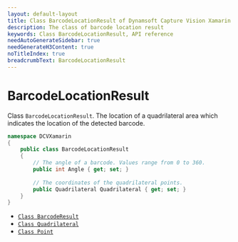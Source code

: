 ```yaml
---
layout: default-layout
title: Class BarcodeLocationResult of Dynamsoft Capture Vision Xamarin Edition
description: The class of barcode location result
keywords: Class BarcodeLocationResult, API reference
needAutoGenerateSidebar: true
needGenerateH3Content: true
noTitleIndex: true
breadcrumbText: BarcodeLocationResult
---
```


# BarcodeLocationResult

Class `BarcodeLocationResult`. The location of a quadrilateral area which indicates the location of the detected barcode.

```c#
namespace DCVXamarin
{
    public class BarcodeLocationResult
    {
        // The angle of a barcode. Values range from 0 to 360.
        public int Angle { get; set; }
        
        // The coordinates of the quadrilateral points.
        public Quadrilateral Quadrilateral { get; set; }
    }
}
```

- [`Class BarcodeResult`](class-barcode-result.md)
- [`Class Quadrilateral`](class-quadrilateral.md)
- [`Class Point`](class-point.md)
